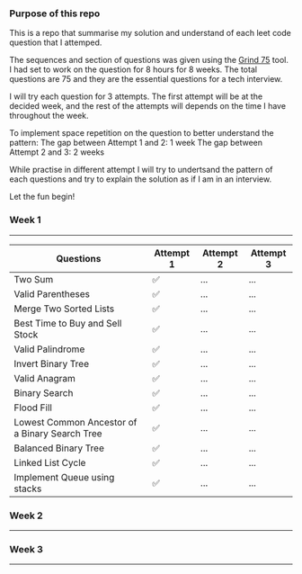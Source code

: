 ### Purpose of this repo
This is a repo that summarise my solution and understand of each leet code question that I attemped.

The sequences and section of questions was given using the [Grind 75](https://www.techinterviewhandbook.org/grind75?weeks=8) tool. I had set to work on the question for 8 hours for 8 weeks. The total questions are 75 and they are the essential questions for a tech interview. 

I will try each question for 3 attempts. The first attempt will be at the decided week, and the rest of the attempts will depends on the time I have throughout the week. 

To implement space repetition on the question to better understand the pattern: 
The gap between Attempt 1 and 2: 1 week
The gap between Attempt 2 and 3: 2 weeks

While practise in different attempt I will try to undertsand the pattern of each questions and try to explain the solution as if I am in an interview. 

Let the fun begin!


### Week 1 
---
| Questions                                      | Attempt 1 | Attempt 2 | Attempt 3 |
|------------------------------------------------|-----------|-----------|-----------|
| Two Sum                                        | ✅         | ...       | ...       |
| Valid Parentheses                              | ✅         | ...       | ...       |
| Merge Two Sorted Lists                         | ✅         | ...       | ...       |
| Best Time to Buy and Sell Stock                | ✅         | ...       | ...       |
| Valid Palindrome                               | ✅         | ...       | ...       |
| Invert Binary Tree                             | ✅         | ...       | ...       |
| Valid Anagram                                  | ✅         | ...       | ...       |
| Binary Search                                  | ✅         | ...       | ...       |
| Flood Fill                                     | ✅         | ...       | ...       |
| Lowest Common Ancestor of a Binary Search Tree | ✅         | ...       | ...       |
| Balanced Binary Tree                           | ✅         | ...       | ...       |
| Linked List Cycle                              | ✅         | ...       | ...       |
| Implement Queue using stacks                   | ✅         | ...       | ...       |


### Week 2 
---


### Week 3 
---